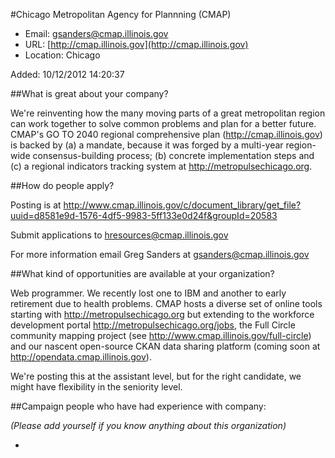 
#Chicago Metropolitan Agency for Plannning (CMAP)

* Email: [gsanders@cmap.illinois.gov](mailto:gsanders@cmap.illinois.gov)
* URL: [http://cmap.illinois.gov](http://cmap.illinois.gov)
* Location: Chicago

Added: 10/12/2012 14:20:37

##What is great about your company?

We're reinventing how the many moving parts of a great metropolitan region can work  together to solve common problems and plan for a better future.  CMAP's GO TO 2040 regional comprehensive plan (http://cmap.illinois.gov) is backed by (a) a mandate, because it was forged by a multi-year region-wide consensus-building process; (b) concrete implementation steps and (c) a regional indicators tracking system at http://metropulsechicago.org.  

##How do people apply?

Posting is at http://www.cmap.illinois.gov/c/document_library/get_file?uuid=d8581e9d-1576-4df5-9983-5ff133e0d24f&groupId=20583



Submit applications to hresources@cmap.illinois.gov 



For more information email Greg Sanders at gsanders@cmap.illinois.gov



##What kind of opportunities are available at your organization?

Web programmer.  We recently lost one to IBM and another to early retirement due to health problems.  CMAP hosts a diverse set of online tools starting with http://metropulsechicago.org but extending to the workforce development portal http://metropulsechicago.org/jobs, the Full Circle community mapping project (see http://www.cmap.illinois.gov/full-circle) and our nascent open-source CKAN data sharing platform (coming soon at http://opendata.cmap.illinois.gov).  



We're posting this at the assistant level, but for the right candidate, we might have flexibility in the seniority level. 

##Campaign people who have had experience with company:

*(Please add yourself if you know anything about this organization)*

* 


    